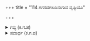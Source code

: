 +++
title = "114 ಗಗನದಗಲದಿನುಗುವ ವೃಷ್ಟಿಯೊ"

+++

<details><summary>ಗದ್ಯ (ಕ.ಗ.ಪ) </summary>

114. ಆಕಾಶದ ಅಗಲಕ್ಕೂ ಹೊರಹೊಮ್ಮಿ ಬರುವ ಮಳೆಯಿಂದ ಬಿದ್ದ ನೀರು ಸಮುದ್ರವನ್ನು ಸೇರುವಂತೆ, ನಾನಾ ರೂಪದಲ್ಲಿ ಪ್ರಕಾಶಿಸುವ ಹುರುಪು ಉತ್ಸಾಹಗಳ ನೆಲೆಯಾದ ದೈವದ ಪಾದ ಕಮಲಗಳ ಅರ್ಚನೆ, ಪೂಜೆಗಳು, ಜಗತ್ತನ್ನೇ ತನ್ನ ಹೊಟ್ಟೆಯಲ್ಲಿಟ್ಟು ಕೊಂಡ ದೇವರಿಗೆ ಸೇರದೆ ?
</details>

<details><summary>ಪದಾರ್ಥ (ಕ.ಗ.ಪ) </summary>

ವೃಷ್ಟಿ-ಮಳೆ, ಕಿಲಾಲ-ನೀರು, ಒಗುಮಿಗೆ-ಹುರುಪು ಉತ್ಸಾಹ,  ಪಾದಾಂಬುಜ-ಪಾದಕಮಲ, ಯುಗಳ-ಜೋಡಿ
</details>

